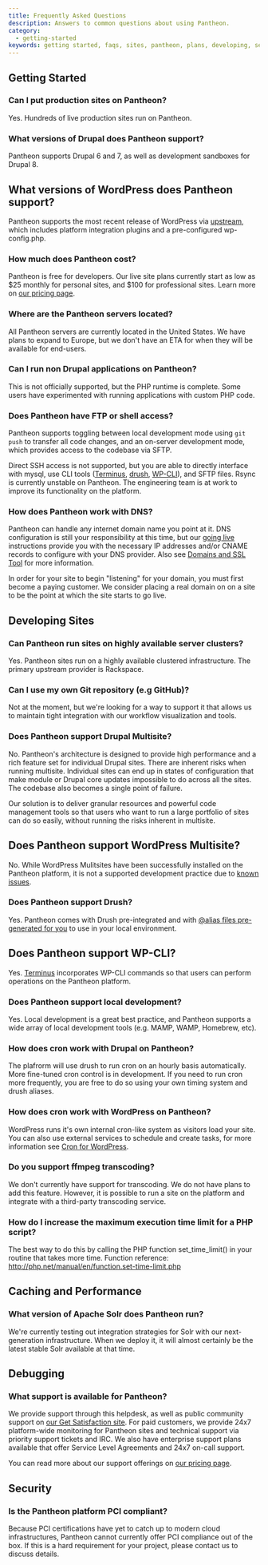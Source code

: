 ```yaml
---
title: Frequently Asked Questions
description: Answers to common questions about using Pantheon.
category:
  - getting-started
keywords: getting started, faqs, sites, pantheon, plans, developing, security
---
```

## Getting Started

### Can I put production sites on Pantheon?

Yes. Hundreds of live production sites run on Pantheon.

### What versions of Drupal does Pantheon support?

Pantheon supports Drupal 6 and 7, as well as development sandboxes for Drupal 8.

## What versions of WordPress does Pantheon support?

Pantheon supports the most recent release of WordPress via [upstream](https://github.com/pantheon-systems/WordPress), which includes platform integration plugins and a pre-configured wp-config.php.

### How much does Pantheon cost?

Pantheon is free for developers. Our live site plans currently start as low as $25 monthly for personal sites, and $100 for professional sites. Learn more on [our pricing page](https://getpantheon.com/pricing).

### Where are the Pantheon servers located?

All Pantheon servers are currently located in the United States. We have plans to expand to Europe, but we don't have an ETA for when they will be available for end-users.

### Can I run non Drupal applications on Pantheon?

This is not officially supported, but the PHP runtime is complete. Some users have experimented with running applications with custom PHP code.

### Does Pantheon have FTP or shell access?

Pantheon supports toggling between local development mode using `git push` to transfer all code changes, and an on-server development mode, which provides access to the codebase via SFTP.

Direct SSH access is not supported, but you are able to directly interface with mysql, use CLI tools ([Terminus](https://github.com/pantheon-systems/cli), [drush](/docs/articles/local/drush-command-line-utility/), [WP-CLI](#does-pantheon-support-wp-cli?)), and SFTP files. Rsync is currently unstable on Pantheon. The engineering team is at work to improve its functionality on the platform.

### How does Pantheon work with DNS?

Pantheon can handle any internet domain name you point at it. DNS configuration is still your responsibility at this time, but our [going live](/docs/articles/going-live) instructions provide you with the necessary IP addresses and/or CNAME records to configure with your DNS provider. Also see [Domains and SSL Tool](/docs/articles/sites/domains) for more information. 

In order for your site to begin "listening" for your domain, you must first become a paying customer. We consider placing a real domain on on a site to be the point at which the site starts to go live.


## Developing Sites

### Can Pantheon run sites on highly available server clusters?

Yes. Pantheon sites run on a highly available clustered infrastructure. The primary upstream provider is Rackspace.

### Can I use my own Git repository (e.g GitHub)?

Not at the moment, but we're looking for a way to support it that allows us to maintain tight integration with our workflow visualization and tools.

### Does Pantheon support Drupal Multisite?

No. Pantheon's architecture is designed to provide high performance and a rich feature set for individual Drupal sites. There are inherent risks when running multisite. Individual sites can end up in states of configuration that make module or Drupal core updates impossible to do across all the sites. The codebase also becomes a single point of failure.

Our solution is to deliver granular resources and powerful code management tools so that users who want to run a large portfolio of sites can do so easily, without running the risks inherent in multisite.

## Does Pantheon support WordPress Multisite?

No. While WordPress Mulitsites have been successfully installed on the Pantheon platform, it is not a supported development practice due to [known issues](/docs/articles/wordpress/wordpress-known-issues#site-networks-/-multisite).

### Does Pantheon support Drush?

Yes. Pantheon comes with Drush pre-integrated and with  [@alias files pre-generated for you](https://getpantheon.com/blog/drush-aliases-available) to use in your local environment.

## Does Pantheon support WP-CLI?

Yes. [Terminus](https://github.com/pantheon-systems/cli) incorporates WP-CLI commands so that users can perform operations on the Pantheon platform.

### Does Pantheon support local development?

Yes. Local development is a great best practice, and Pantheon supports a wide array of local development tools (e.g. MAMP, WAMP, Homebrew, etc).

### How does cron work with Drupal on Pantheon?

The plafrorm will use drush to run cron on an hourly basis automatically. More fine-tuned cron control is in development. If you need to run cron more frequently, you are free to do so using your own timing system and drush aliases.

### How does cron work with WordPress on Pantheon?

WordPress runs it's own internal cron-like system as visitors load your site. You can also use external services to schedule and create tasks, for more information see [Cron for WordPress](/docs/articles/wordpress/cron-for-wordpress).

### Do you support ffmpeg transcoding?

We don't currently have support for transcoding. We do not have plans to add this feature. However, it is possible to run a site on the platform and integrate with a third-party transcoding service.

### How do I increase the maximum execution time limit for a PHP script?

The best way to do this by calling the PHP function set\_time\_limit() in your routine that takes more time. Function reference: http://php.net/manual/en/function.set-time-limit.php

## Caching and Performance

### What version of Apache Solr does Pantheon run?

We're currently testing out integration strategies for Solr with our next-generation infrastructure. When we deploy it, it will almost certainly be the latest stable Solr available at that time.


## Debugging

### What support is available for Pantheon?

We provide support through this helpdesk, as well as public community support on [our Get Satisfaction site](http://help.getpantheon.com). For paid customers, we provide 24x7 platform-wide monitoring for Pantheon sites and technical support via priority support tickets and IRC. We also have enterprise support plans available that offer Service Level Agreements and 24x7 on-call support.

You can read more about our support offerings on [our pricing page](https://getpantheon.com/pricing).

## Security

### Is the Pantheon platform PCI compliant?

Because PCI certifications have yet to catch up to modern cloud infrastructures, Pantheon cannot currently offer PCI compliance out of the box. If this is a hard requirement for your project, please contact us to discuss details.
